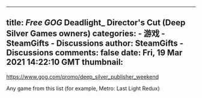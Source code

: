 
---
title: _Free_ _GOG_ Deadlight_ Director's Cut (Deep Silver Games owners)
categories: 
    - 游戏
    - SteamGifts - Discussions
author: SteamGifts - Discussions
comments: false
date: Fri, 19 Mar 2021 14:22:10 GMT
thumbnail: 
---

<div>   
<p><a href="https://www.gog.com/promo/deep_silver_publisher_weekend" rel="nofollow noopener" target="_blank">https://www.gog.com/promo/deep_silver_publisher_weekend</a></p>
<p>Any game from this list (for example, Metro: Last Light Redux) </p>  
</div>
            